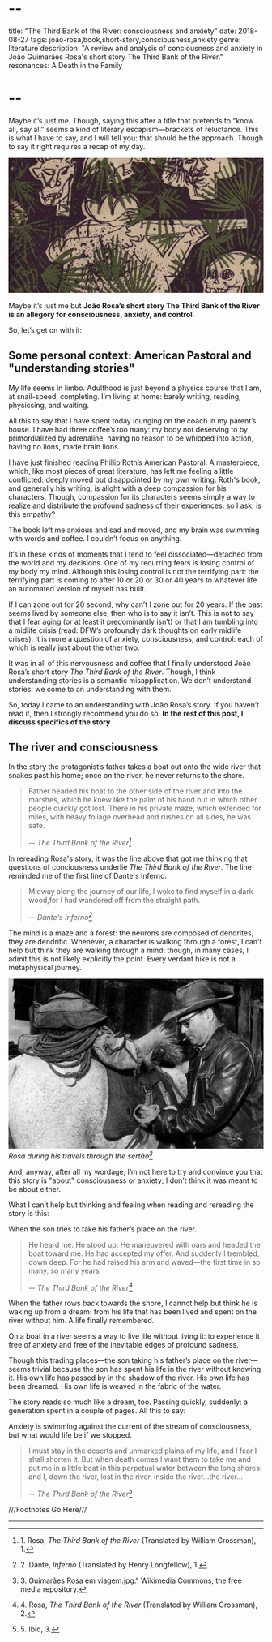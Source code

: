 # --
title: "The Third Bank of the River: consciousness and anxiety"
date: 2018-08-27
tags: joao-rosa,book,short-story,consciousness,anxiety
genre: literature
description: "A review and analysis of conciousness and anxiety in João Guimarães Rosa's short story The Third Bank of the River."
resonances: A Death in the Family
# --

Maybe it’s just me. Though, saying this after a title that pretends to “know all, say all” seems a kind of literary escapism—brackets of reluctance. This is what I have to say, and I will tell you: that should be the approach. Though to say it right requires a recap of my day.

![the-third-bank-of-the-river](/static/img/post-images/the-third-bank-of-the-river/the-third-bank-of-the-river-1.jpg)

Maybe it’s just me but **João Rosa’s short story The Third Bank of the River is an allegory for consciousness, anxiety, and control**.

So, let’s get on with it:

## Some personal context: American Pastoral and "understanding stories"

My life seems in limbo. Adulthood is just beyond a physics course that I am, at snail-speed, completing. I’m living at home: barely writing, reading, physicsing, and waiting.

All this to say that I have spent today lounging on the coach in my parent’s house. I have had three coffee’s too many: my body not deserving to by primordialized by adrenaline, having no reason to be whipped into action, having no lions, made brain lions.

I have just finished reading Phillip Roth’s American Pastoral. A masterpiece, which, like most pieces of great literature, has left me feeling a little conflicted: deeply moved but disappointed by my own writing. Roth's book, and generally his writing, is alight with a deep compassion for his characters. Though, compassion for its characters seems simply a way to realize and distribute the profound sadness of their experiences: so I ask, is this empathy?

The book left me anxious and sad and moved, and my brain was swimming with words and coffee. I couldn’t focus on anything.

It’s in these kinds of moments that I tend to feel dissociated—detached from the world and my decisions. One of my recurring fears is losing control of my body my mind. Although this losing control is not the terrifying part: the terrifying part is coming to after 10 or 20 or 30 or 40 years to whatever life an automated version of myself has built.

If I can zone out for 20 second, why can’t I zone out for 20 years. If the past seems lived by someone else, then who is to say it isn’t.  This is not to say that I fear aging (or at least it predominantly isn’t) or that I am tumbling into a midlife crisis (read: DFW’s profoundly dark thoughts on early midlife crises). It is more a question of anxiety, consciousness, and control: each of which is really just about the other two.

It was in all of this nervousness and coffee that I finally understood João Rosa’s short story *The Third Bank of the River*. Though, I think understanding stories is a semantic misapplication. We don’t understand stories: we come to an understanding with them.

So, today I came to an understanding with João Rosa’s story. If you haven’t read it, then I strongly recommend you do so. **In the rest of this post, I discuss specifics of the story**

## The river and consciousness

In the story the protagonist’s father takes a boat out onto the wide river that snakes past his home; once on the river, he never returns to the shore.

> Father headed his boat to the other side of the river and into the marshes, which he knew like the palm of his hand but in which other people quickly got lost. There in his private maze, which extended for miles, with heavy foliage overhead and rushes on all sides, he was safe.
>
> <cite> -- The Third Bank of the River[^1] </cite>

In rereading Rosa's story, it was the line above that got me thinking that questions of conciousness underlie *The Third Bank of the River*. The line reminded me of the first line of Dante's inferno.

> Midway along the journey of our life, I woke to find myself in a dark wood,for I had wandered off from the straight path.
>
> <cite> -- Dante's Inferno[^2]</cite>

The mind is a maze and a forest: the neurons are composed of dendrites, they are dendritic. Whenever, a character is walking through a forest, I can't help but think they are walking through a mind: though, in many cases, I admit this is not likely explicitly the point. Every verdant hike is not a metaphysical journey.

![the-third-bank-of-the-river](/static/img/post-images/the-third-bank-of-the-river/the-third-bank-of-the-river-2.jpg)
*Rosa during his travels through the sertão[^3]*

And, anyway, after all my wordage, I’m not here to try and convince you that this story is "about" consciousness or anxiety; I don’t think it was meant to be about either.

What I can’t help but thinking and feeling when reading and rereading the story is this:

When the son tries to take his father’s place on the river.

> He heard me. He stood up. He maneuvered with oars and headed the boat toward me. He had accepted my offer. And suddenly I trembled, down deep. For he had raised his arm and waved—the first time in so many, so many years
>
> <cite> -- The Third Bank of the River[^4]</cite>

When the father rows back towards the shore, I cannot help but think he is waking up from a dream: from his life that has been lived and spent on the river without him. A life finally remembered.

On a boat in a river seems a way to live life without living it: to experience it free of anxiety and free of the inevitable edges of profound sadness.

Though this trading places—the son taking his father’s place on the river—seems trivial because the son has spent his life in the river without knowing it. His own life has passed by in the shadow of the river. His own life has been dreamed. His own life is weaved in the fabric of the water.

The story reads so much like a dream, too. Passing quickly, suddenly: a generation spent in a couple of pages. All this to say:

Anxiety is swimming against the current of the stream of consciousness, but what would life be if we stopped.

> I must stay in the deserts and unmarked plains of my life, and I fear I shall shorten it. But when death comes I want them to take me and put me in a little boat in this perpetual water between the long shores: and I, down the river, lost in the river, inside the river…the river…
>
> <cite> -- The Third Bank of the River[^5]</cite>

///Footnotes Go Here///

[^1]: 1\. Rosa, *The Third Bank of the River* (Translated by William Grossman), 1.
[^2]: 2\. Dante, *Inferno* (Translated by Henry Longfellow), 1.
[^3]: 3\. Guimarães Rosa em viagem.jpg." Wikimedia Commons, the free media repository.
[^4]: 4\. Rosa, *The Third Bank of the River* (Translated by William Grossman), 2.
[^5]: 5\. Ibid, 3.

<hr />
